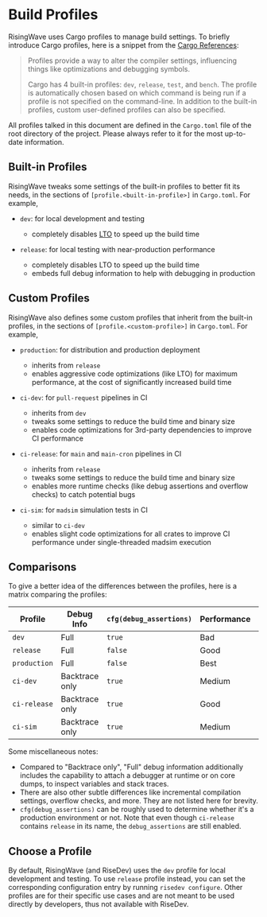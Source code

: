 # Build Profiles

RisingWave uses Cargo profiles to manage build settings. To briefly introduce Cargo profiles, here is a snippet from the [Cargo References](https://doc.rust-lang.org/cargo/reference/profiles.html):

> Profiles provide a way to alter the compiler settings, influencing things like optimizations and debugging symbols.
>
> Cargo has 4 built-in profiles: `dev`, `release`, `test`, and `bench`. The profile is automatically chosen based on which command is being run if a profile is not specified on the command-line. In addition to the built-in profiles, custom user-defined profiles can also be specified.

All profiles talked in this document are defined in the `Cargo.toml` file of the root directory of the project. Please always refer to it for the most up-to-date information.

## Built-in Profiles

RisingWave tweaks some settings of the built-in profiles to better fit its needs, in the sections of `[profile.<built-in-profile>]` in `Cargo.toml`. For example,

- `dev`: for local development and testing

  - completely disables [LTO](https://doc.rust-lang.org/cargo/reference/profiles.html#lto) to speed up the build time

- `release`: for local testing with near-production performance

  - completely disables LTO to speed up the build time
  - embeds full debug information to help with debugging in production

## Custom Profiles

RisingWave also defines some custom profiles that inherit from the built-in profiles, in the sections of `[profile.<custom-profile>]` in `Cargo.toml`. For example,

- `production`: for distribution and production deployment

  - inherits from `release`
  - enables aggressive code optimizations (like LTO) for maximum performance, at the cost of significantly increased build time

- `ci-dev`: for `pull-request` pipelines in CI

  - inherits from `dev`
  - tweaks some settings to reduce the build time and binary size
  - enables code optimizations for 3rd-party dependencies to improve CI performance

- `ci-release`: for `main` and `main-cron` pipelines in CI

  - inherits from `release`
  - tweaks some settings to reduce the build time and binary size
  - enables more runtime checks (like debug assertions and overflow checks) to catch potential bugs

- `ci-sim`: for `madsim` simulation tests in CI
  - similar to `ci-dev`
  - enables slight code optimizations for all crates to improve CI performance under single-threaded madsim execution

## Comparisons

To give a better idea of the differences between the profiles, here is a matrix comparing the profiles:

| Profile      | Debug Info     | `cfg(debug_assertions)` | Performance | Build Time |
| ------------ | -------------- | ----------------------- | ----------- | ---------- |
| `dev`        | Full           | `true`                  | Bad         | Fastest    |
| `release`    | Full           | `false`                 | Good        | Slow       |
| `production` | Full           | `false`                 | Best        | Slowest    |
| `ci-dev`     | Backtrace only | `true`                  | Medium      | Fast       |
| `ci-release` | Backtrace only | `true`                  | Good        | Slow       |
| `ci-sim`     | Backtrace only | `true`                  | Medium      | Medium     |

Some miscellaneous notes:

- Compared to "Backtrace only", "Full" debug information additionally includes the capability to attach a debugger at runtime or on core dumps, to inspect variables and stack traces.
- There are also other subtle differences like incremental compilation settings, overflow checks, and more. They are not listed here for brevity.
- `cfg(debug_assertions)` can be roughly used to determine whether it's a production environment or not. Note that even though `ci-release` contains `release` in its name, the `debug_assertions` are still enabled.

## Choose a Profile

By default, RisingWave (and RiseDev) uses the `dev` profile for local development and testing. To use `release` profile instead, you can set the corresponding configuration entry by running `risedev configure`. Other profiles are for their specific use cases and are not meant to be used directly by developers, thus not available with RiseDev.
